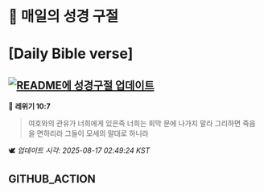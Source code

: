 # 🙏 매일의 성경 구절
# [Daily Bible verse]
## [![README에 성경구절 업데이트](https://github.com/DONGSUKA/first_test/actions/workflows/update-readme-bible.yml/badge.svg)](https://github.com/DONGSUKA/first_test/actions/workflows/update-readme-bible.yml)
<!-- START_BIBLE_VERSE -->
📖 **레위기 10:7**
> 여호와의 관유가 너희에게 있은즉 너희는 회막 문에 나가지 말라 그리하면 죽음을 면하리라 그들이 모세의 말대로 하니라

🕊️ _업데이트 시각: 2025-08-17 02:49:24 KST_
  <!-- END_BIBLE_VERSE -->
## GITHUB_ACTION
